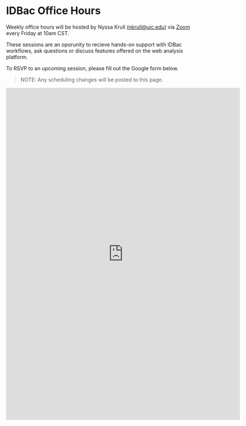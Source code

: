 # IDBac Office Hours

Weekly office hours will be hosted by Nyssa Krull [(nkrull@uic.edu)](nkrull@uic.edu) via [Zoom](https://uic.zoom.us/j/85354946320?pwd=RmCgZ43hNraLe2F3JaLJygAbNeTmSJ.1) every Friday at 10am CST. 

These sessions are an oporunity to recieve hands-on support with IDBac workflows, ask questions or discuss features offered on the web analysis platform. 

To RSVP to an upcoming session, please fill out the Google form below. 

>NOTE: Any scheduling changes will be posted to this page.

<iframe src="https://docs.google.com/forms/d/e/1FAIpQLSfYVB6Ieq6Ap-1SKy0QjarTIHUSiqpetmXnmTv3qM3ZQktiNQ/viewform?embedded=true" width="640" height="908" frameborder="0" marginheight="0" marginwidth="0">Loading…</iframe>
